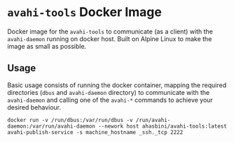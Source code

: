 # `avahi-tools` Docker Image

Docker image for the `avahi-tools` to communicate (as a client) with the `avahi-daemon` running on docker host. Built on Alpine Linux to make the image as small as possible.

## Usage

Basic usage consists of running the docker container, mapping the required directories (`dbus` and `avahi-daemon` directory) to communicate with the `avahi-daemon` and calling one of the `avahi-*` commands to achieve your desired behaviour.

```shell
docker run -v /run/dbus:/var/run/dbus -v /run/avahi-daemon:/var/run/avahi-daemon --nework host ahasbini/avahi-tools:latest avahi-publish-service -s machine_hostname _ssh._tcp 2222
```
